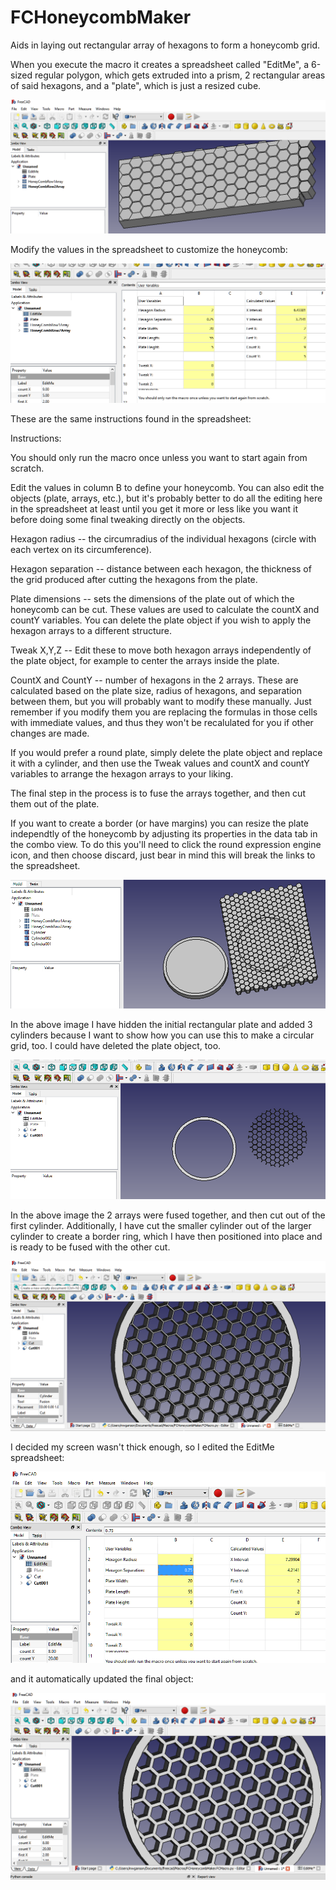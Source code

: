 # FCHoneycombMaker
Aids in laying out rectangular array of hexagons to form a honeycomb grid.

When you execute the macro it creates a spreadsheet called "EditMe", a 6-sized regular polygon, which gets extruded into a prism, 2 rectangular areas of said hexagons, and a "plate", which is just a resized cube.

<img src="honeycombmaker-screenshot1.png" alt="screenshot1">

Modify the values in the spreadsheet to customize the honeycomb:

<img src="honeycombmaker-screenshot2.png" alt="screenshot2">

These are the same instructions found in the spreadsheet:

Instructions:

You should only run the macro once unless you want to start again from scratch.

Edit the values in column B to define your honeycomb.  You can also edit the objects (plate, arrays, etc.), but it's 
probably better to do all the editing here in the spreadsheet at least until you get it more or less like you want it before
doing some final tweaking directly on the objects.

Hexagon radius -- the circumradius of the individual hexagons (circle with each vertex on its circumference).

Hexagon separation -- distance between each hexagon, the thickness of the grid produced after cutting the hexagons from the plate.

Plate dimensions -- sets the dimensions of the plate out of which the honeycomb can be cut.  These values are used to calculate
the countX and countY variables.  You can delete the plate object if you wish to apply the hexagon arrays to a different structure.

Tweak X,Y,Z -- Edit these to move both hexagon arrays independently of the plate object, for example to center the arrays inside 
the plate.

CountX and CountY -- number of hexagons in the 2 arrays.  These are calculated based on the plate size, radius of hexagons, and 
separation between them, but you will probably want to modify these manually.  Just remember if you modify them you are replacing 
the formulas in those cells with immediate values, and thus they won't be recalulated for you if other changes are made.

If you would prefer a round plate, simply delete the plate object and replace it with a cylinder, and then use the Tweak values 
and countX and countY variables to arrange the hexagon arrays to your liking.

The final step in the process is to fuse the arrays together, and then cut them out of the plate.

If you want to create a border (or have margins) you can resize the plate independtly of the honeycomb by adjusting its properties 
in the data tab in the combo view.  To do this you'll need to click the round expression engine icon, and then choose discard, just 
bear in mind this will break the links to the spreadsheet.

<img src="honeycombmaker-screenshot3.png" alt="screenshot3">

In the above image I have hidden the initial rectangular plate and added 3 cylinders because I want to show how you can use this to make a circular grid, too.  I could have deleted the plate object, too.

<img src="honeycombmaker-screenshot4.png" alt="screenshot4">

In the above image the 2 arrays were fused together, and then cut out of the first cylinder.  Additionally, I have cut the smaller cylinder out of the larger cylinder to create a border ring, which I have then positioned into place and is ready to be fused with the other cut.

<img src="honeycombmaker-screenshot5.png" alt="screenshot5">

I decided my screen wasn't thick enough, so I edited the EditMe spreadsheet:

<img src="honeycombmaker-screenshot6.png" alt="screenshot6">

and it automatically updated the final object:

<img src="honeycombmaker-screenshot7.png" alt="screenshot7">
